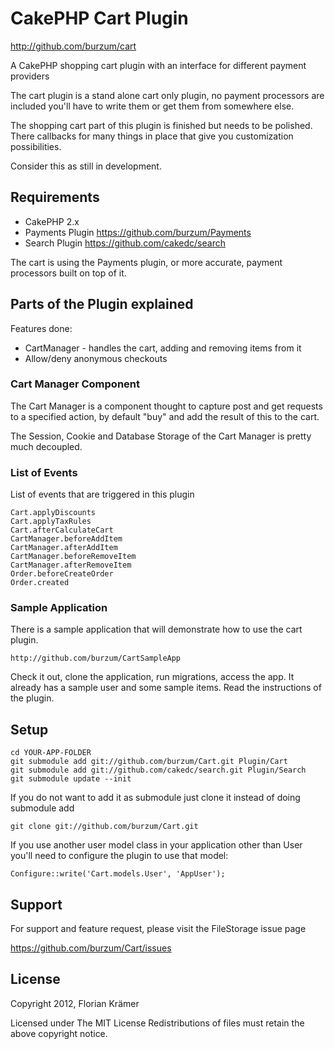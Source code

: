 # CakePHP Cart Plugin #

http://github.com/burzum/cart

A CakePHP shopping cart plugin with an interface for different payment providers

The cart plugin is a stand alone cart only plugin, no payment processors are included you'll have to write them or get them from somewhere else.

The shopping cart part of this plugin is finished but needs to be polished. There callbacks for many things in place that give you customization possibilities.

Consider this as still in development.

## Requirements

 * CakePHP 2.x
 * Payments Plugin https://github.com/burzum/Payments
 * Search Plugin https://github.com/cakedc/search

The cart is using the Payments plugin, or more accurate, payment processors built on top of it.

## Parts of the Plugin explained 

Features done:

 * CartManager - handles the cart, adding and removing items from it
 * Allow/deny anonymous checkouts

### Cart Manager Component

The Cart Manager is a component thought to capture post and get requests to a specified action, by default "buy" and add the result of this to the cart.

The Session, Cookie and Database Storage of the Cart Manager is pretty much decoupled.

### List of Events

List of events that are triggered in this plugin

	Cart.applyDiscounts
	Cart.applyTaxRules
	Cart.afterCalculateCart
	CartManager.beforeAddItem
	CartManager.afterAddItem
	CartManager.beforeRemoveItem
	CartManager.afterRemoveItem
	Order.beforeCreateOrder
	Order.created

### Sample Application

There is a sample application that will demonstrate how to use the cart plugin.

	http://github.com/burzum/CartSampleApp

Check it out, clone the application, run migrations, access the app. It already has a sample user and some sample items. Read the instructions of the plugin.

## Setup

	cd YOUR-APP-FOLDER
	git submodule add git://github.com/burzum/Cart.git Plugin/Cart
	git submodule add git://github.com/cakedc/search.git Plugin/Search
	git submodule update --init

If you do not want to add it as submodule just clone it instead of doing submodule add

	git clone git://github.com/burzum/Cart.git

If you use another user model class in your application other than User you'll need to configure the plugin to use that model:

	Configure::write('Cart.models.User', 'AppUser');

## Support

For support and feature request, please visit the FileStorage issue page

https://github.com/burzum/Cart/issues

## License

Copyright 2012, Florian Krämer

Licensed under The MIT License
Redistributions of files must retain the above copyright notice.